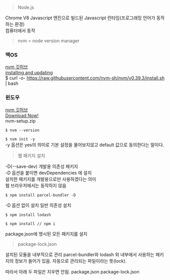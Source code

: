> Node.js  

Chrome V8 Javascript 엔진으로 빌드된 Javascript 런타임(프로그래밍 언어가 동작하는 환경)  
컴퓨터에서 동작

> nvm = node version manager   

### 맥OS  
[nvm 깃허브](https://github.com/nvm-sh/nvm)  
[installing and updating ](https://github.com/nvm-sh/nvm#installing-and-updating)  
$ curl -o- https://raw.githubusercontent.com/nvm-sh/nvm/v0.39.3/install.sh | bash

### 윈도우  
[nvm 깃허브](https://github.com/coreybutler/nvm-windows)  
[Download Now!](https://github.com/coreybutler/nvm-windows/releases)  
nvm-setup.zip  


```$ nvm --version```


```$ nvm init -y```  
-y 옵션은 yes의 의미로 기본 설정을 물어보지않고 default 값으로 동의한다는 말이다.


> 웹 패키지 설치  

-D(--save-dev) 개발용 의존성 패키지  
-D 옵션을 붙이면 devDependencies 에 설치  
설치한 패키지를 개발용으로만 사용하겠다는 의미  
웹 브라우저에서는 동작하지 않음
```
$ npm install parcel-bundler -D
```  

-D 옵션 없이 설치 일반 의존성 설치
```
$ npm install lodash
```
  
```
$ npm install // npm i
```
package.json에 명시된 모든 패키지를 설치

> package-lock.json

설치된 모듈을 내부적으로 관리
parcel-bundler와 lodash 외 내부에서 사용하는 패키지의 정보가 들어가 있음. 자동으로 관리되는 파일이라는 뜻(lock).

따라서 아래 두 파일은 지우면 안됨.
package.json
package-lock.json